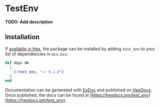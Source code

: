 # TestEnv

**TODO: Add description**

## Installation

If [available in Hex](https://hex.pm/docs/publish), the package can be installed
by adding `test_env` to your list of dependencies in `mix.exs`:

```elixir
def deps do
  [
    {:test_env, "~> 0.1.0"}
  ]
end
```

Documentation can be generated with [ExDoc](https://github.com/elixir-lang/ex_doc)
and published on [HexDocs](https://hexdocs.pm). Once published, the docs can
be found at [https://hexdocs.pm/test_env](https://hexdocs.pm/test_env).

